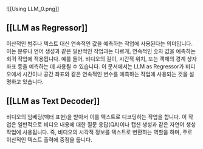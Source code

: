 ![[Using LLM_0.png]]
## [[LLM as Regressor]]
이산적인 범주나 텍스트 대신 연속적인 값을 예측하는 작업에 사용된다는 의미입니다. 이는 분류나 언어 생성과 같은 일반적인 작업과는 다르게, 연속적인 숫자 값을 예측하는 회귀 작업에 적용됩니다. 예를 들어, 비디오의 길이, 시간적 위치, 또는 객체의 경계 상자 좌표 등을 예측하는 데 사용될 수 있습니다. 이 문서에서는 LLM as Regressor가 비디오에서 시간이나 공간 좌표와 같은 연속적인 변수를 예측하는 작업에 사용되는 것을 설명하고 있습니다.

## [[LLM as Text Decoder]]
비디오의 임베딩(벡터 표현)을 받아서 이를 텍스트로 디코딩하는 작업을 합니다. 이 작업은 일반적으로 비디오 내용에 대한 질문 응답(QA)이나 캡션 생성과 같은 자연어 생성 작업에 사용됩니다. 즉, 비디오의 시각적 정보를 텍스트로 변환하는 역할을 하며, 주로 이산적인 텍스트 출력에 중점을 둡니다.